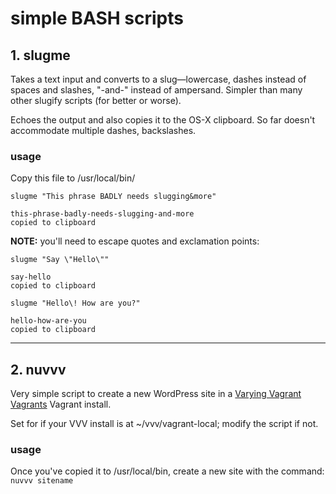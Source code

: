 # simple BASH scripts

## 1. slugme

Takes a text input and converts to a slug&mdash;lowercase, dashes instead of spaces and slashes, "-and-" instead of ampersand. Simpler than many other slugify scripts (for better or worse).  

Echoes the output and also copies it to the OS-X clipboard. So far doesn't accommodate multiple dashes, backslashes.  

### usage

Copy this file to /usr/local/bin/  

`slugme "This phrase BADLY needs slugging&more"`  

	this-phrase-badly-needs-slugging-and-more
	copied to clipboard

**NOTE:**  you'll need to escape quotes and exclamation points:  

`slugme "Say \"Hello\""`

	say-hello
	copied to clipboard
	
`slugme "Hello\! How are you?"`

	hello-how-are-you
	copied to clipboard

---

## 2. nuvvv

Very simple script to create a new WordPress site in a [Varying Vagrant Vagrants](https://github.com/Varying-Vagrant-Vagrants/VVV) Vagrant install.  

Set for if your VVV install is at ~/vvv/vagrant-local; modify the script if not.

### usage 

Once you've copied it to /usr/local/bin, create a new site with the command: `nuvvv sitename`  
